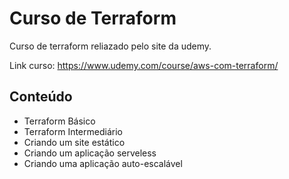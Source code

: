 # Curso de Terraform

Curso de terraform reliazado pelo site da udemy. 

Link curso: https://www.udemy.com/course/aws-com-terraform/
## Conteúdo

 - Terraform Básico
 - Terraform Intermediário
 - Criando um site estático
 - Criando um aplicação serveless
 - Criando uma aplicação auto-escalável
 

